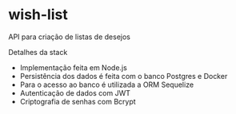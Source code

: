 # wish-list

API para criação de listas de desejos

Detalhes da stack

- Implementação feita em Node.js
- Persistência dos dados é feita com o banco Postgres e Docker
- Para o acesso ao banco é utilizada a ORM Sequelize
- Autenticação de dados com JWT
- Criptografia de senhas com Bcrypt
